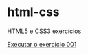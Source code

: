 # html-css
 HTML5 e CSS3 exercícios 

<a href="https://igorvinicius1.github.io/html-css/exercicios/ex001_conceitos_iniciais/index.html">Executar o exercício 001</a>